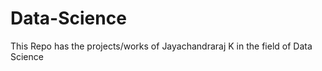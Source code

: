 Data-Science
============

This Repo has the projects/works of Jayachandraraj K in the field of Data Science
